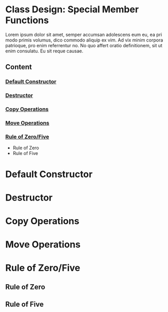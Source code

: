 # Class Design: Special Member Functions
Lorem ipsum dolor sit amet, semper accumsan adolescens eum eu, ea pri modo primis volumus, dico commodo aliquip ex vim. Ad vix minim corpora patrioque, pro enim referrentur no. No quo affert oratio definitionem, sit ut enim consulatu. Eu sit reque causae.

## Content

### [Default Constructor](https://github.com/cmbrandt/modern-cxx-seminar/edit/master/1_class_design.md#fundamentals-1)

### [Destructor](https://github.com/cmbrandt/modern-cxx-seminar/blob/master/1_class_design.md#special-member-functions)

### [Copy Operations](https://github.com/cmbrandt/modern-cxx-seminar/blob/master/1_class_design.md#additional-class-operations)

### [Move Operations](https://github.com/cmbrandt/modern-cxx-seminar/blob/master/1_class_design.md#class-hierarchies)

### [Rule of Zero/Five](https://github.com/cmbrandt/modern-cxx-seminar/blob/master/1_class_design.md#rule-of-zerofive)
* Rule of Zero
* Rule of Five


# Default Constructor


# Destructor


# Copy Operations


# Move Operations


# Rule of Zero/Five

## Rule of Zero

## Rule of Five


